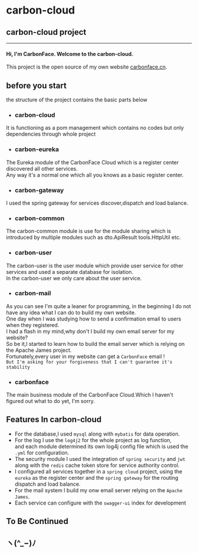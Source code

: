 carbon-cloud
===================
## carbon-cloud project
****
#### Hi, I'm CarbonFace. Welcome to the carbon-cloud.
This project is the open source of my own website [carbonface.cn](https://www.carbonface.cn).<br>
## before you start

[comment]: <> (May I introduce the environment of the project first if you don't mind.<br>)

the structure of the project contains the basic parts below<br>
* ### carbon-cloud
It is functioning as a pom management which contains no codes but only dependencies through whole project 
* ### carbon-eureka
The Eureka module of the CarbonFace Cloud which is a register center discovered all other services.<br>
Any way it's a normal one which all you knows as a basic register center.
* ### carbon-gateway
I used the spring gateway for services discover,dispatch and load balance.
* ### carbon-common
The carbon-common module is use for the module sharing which is introduced by multiple modules such as dto.ApiResult tools.HttpUtil etc.   
* ### carbon-user
The carbon-user is the user module which provide user service for other services and used a separate database
for isolation.<br>
In the carbon-user we only care about the user service.
* ### carbon-mail
As you can see I'm quite a leaner for programming,
in the beginning I do not have any idea what I can do to build my own website.<br>
One day when I was studying how to send a confirmation email to users when they registered.<br>
I had a flash in my mind,why don't I build my own email server for my website?<br>
So be it,I started to learn how to build the email server which is relying on the Apache James project.<br>
Fortunately,every user in my website can get a `CarbonFace` email !<br>
`But I'm asking for your forgiveness that I can't guarantee it's stability`
* ### carbonface
The main business module of the CarbonFace Cloud.Which I haven't figured out what to do yet, I'm sorry.
## Features In carbon-cloud
* For the database,I used `mysql` along with `mybatis` for data operation.
* For the log I use the `log4j2` for the whole project as log function,<br>
and each module determined its own log4j config file which is used the `.yml` for configuration.
* The security module I used the integration of `spring security` and `jwt` along with the `redis` cache token store for service authority control.
* I configured all services together in a `spring cloud` project,
  using the `eureka` as the register center and the `spring gateway` for the routing dispatch and load balance.
* For the mail system I build my onw email server relying on the `Apache James`.
* Each service can configure with the `swagger-ui` index for development

## To Be Continued
## ヽ(^_−)ﾉ

